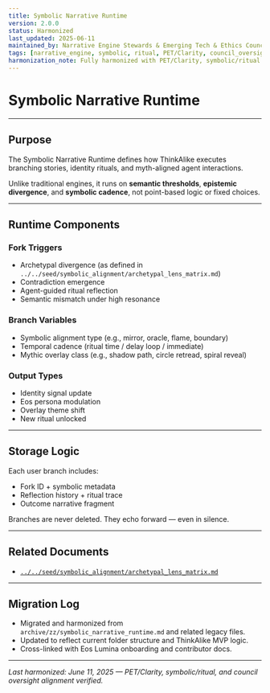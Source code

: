 ```yaml
---
title: Symbolic Narrative Runtime
version: 2.0.0
status: Harmonized
last_updated: 2025-06-11
maintained_by: Narrative Engine Stewards & Emerging Tech & Ethics Council
tags: [narrative_engine, symbolic, ritual, PET/Clarity, council_oversight]
harmonization_note: Fully harmonized with PET/Clarity, symbolic/ritual framing, and council oversight. All metadata and crosslinks verified. Supersedes all legacy symbolic_narrative_runtime drafts.
---
```


# Symbolic Narrative Runtime

---

## Purpose

The Symbolic Narrative Runtime defines how ThinkAlike executes branching stories, identity rituals, and myth-aligned agent interactions.

Unlike traditional engines, it runs on **semantic thresholds**, **epistemic divergence**, and **symbolic cadence**, not point-based logic or fixed choices.

---

## Runtime Components

### Fork Triggers

- Archetypal divergence (as defined in `../../seed/symbolic_alignment/archetypal_lens_matrix.md`)
- Contradiction emergence
- Agent-guided ritual reflection
- Semantic mismatch under high resonance

### Branch Variables

- Symbolic alignment type (e.g., mirror, oracle, flame, boundary)
- Temporal cadence (ritual time / delay loop / immediate)
- Mythic overlay class (e.g., shadow path, circle retread, spiral reveal)

### Output Types

- Identity signal update
- Eos persona modulation
- Overlay theme shift
- New ritual unlocked

---

## Storage Logic

Each user branch includes:

- Fork ID + symbolic metadata
- Reflection history + ritual trace
- Outcome narrative fragment

Branches are never deleted.
They echo forward — even in silence.

---

## Related Documents

- [`../../seed/symbolic_alignment/archetypal_lens_matrix.md`](../../seed/symbolic_alignment/archetypal_lens_matrix.md)

---

## Migration Log

- Migrated and harmonized from `archive/zz/symbolic_narrative_runtime.md` and related legacy files.
- Updated to reflect current folder structure and ThinkAlike MVP logic.
- Cross-linked with Eos Lumina onboarding and contributor docs.

---
*Last harmonized: June 11, 2025 — PET/Clarity, symbolic/ritual, and council oversight alignment verified.*

